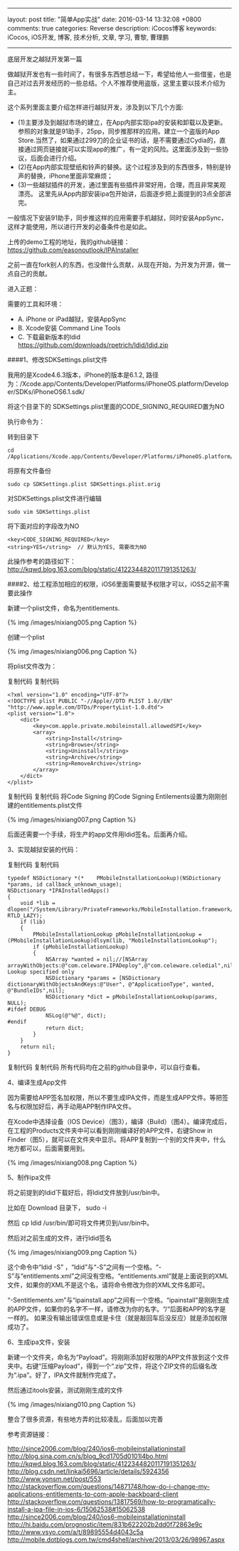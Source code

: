 
---
layout: post
title: "简单App实战"
date: 2016-03-14 13:32:08 +0800
comments: true
categories: Reverse
description: iCocos博客
keywords: iCocos, iOS开发, 博客, 技术分析, 文章, 学习, 曹黎, 曹理鹏


---


底层开发之越狱开发第一篇

 

做越狱开发也有一些时间了，有很多东西想总结一下，希望给他人一些借鉴，也是自己对过去开发经历的一些总结。个人不推荐使用盗版，这里主要以技术介绍为主。

这个系列里面主要介绍怎样进行越狱开发，涉及到以下几个方面:

* (1)主要涉及到越狱市场的建立，在App内部实现ipa的安装和卸载以及更新。参照的对象就是91助手，25pp，同步推那样的应用。建立一个盗版的App Store.当然了，如果通过299刀的企业证书的话，是不需要通过Cydia的，直接通过网页链接就可以实现app的推广，有一定的风险。这里面涉及到一些协议，后面会进行介绍。
* (2)在App内部实现壁纸和铃声的替换。这个过程涉及到的东西很多，特别是铃声的替换，iPhone里面非常麻烦；
* (3)一些越狱插件的开发，通过里面有些插件非常好用，合理，而且非常美观漂亮。
这里先从App内部安装ipa包开始讲，后面逐步把上面提到的3点全部讲完。





<!--more-->




一般情况下安装91助手，同步推这样的应用需要手机越狱，同时安装AppSync，这样才能使用，所以进行开发的必备条件也是如此。

上传的demo工程的地址，我的github链接：https://github.com/easonoutlook/IPAInstaller

之前一直在fork别人的东西，也没做什么贡献，从现在开始，为开发为开源，做一点自己的贡献。

 

进入正题：

需要的工具和环境：

* A. iPhone or iPad越狱，安装AppSync
* B. Xcode安装 Command Line Tools
* C. 下载最新版本的ldid https://github.com/downloads/rpetrich/ldid/ldid.zip
 

####1、修改SDKSettings.plist文件

我用的是Xcode4.6.3版本，iPhone的版本是6.1.2, 路径为：/Xcode.app/Contents/Developer/Platforms/iPhoneOS.platform/Developer/SDKs/iPhoneOS6.1.sdk/

将这个目录下的 SDKSettings.plist里面的CODE_SIGNING_REQUIRED置为NO

执行命令为：

转到目录下

	cd /Applications/Xcode.app/Contents/Developer/Platforms/iPhoneOS.platform/Developer/SDKs/iPhoneOS6.1.sdk

将原有文件备份

	sudo cp SDKSettings.plist SDKSettings.plist.orig

对SDKSettings.plist文件进行编辑

	sudo vim SDKSettings.plist

将下面对应的字段改为NO

	<key>CODE_SIGNING_REQUIRED</key>
	<string>YES</string>  // 默认为YES, 需要改为NO
此操作参考的路径如下：http://kqwd.blog.163.com/blog/static/4122344820117191351263/

 

####2、给工程添加相应的权限，iOS6里面需要赋予权限才可以，iOS5之前不需要此操作

新建一个plist文件，命名为entitlements.



{% img /images/nixiang005.png Caption %}  


创建一个plist



{% img /images/nixiang006.png Caption %}  

将plist文件改为：

复制代码
复制代码

	<?xml version="1.0" encoding="UTF-8"?>
	<!DOCTYPE plist PUBLIC "-//Apple//DTD PLIST 1.0//EN" "http://www.apple.com/DTDs/PropertyList-1.0.dtd">
	<plist version="1.0">
	    <dict>
	        <key>com.apple.private.mobileinstall.allowedSPI</key>
	        <array>
	            <string>Install</string>
	            <string>Browse</string>
	            <string>Uninstall</string>
	            <string>Archive</string>
	            <string>RemoveArchive</string>
	        </array>
	    </dict>
	</plist>
复制代码
复制代码
将Code Signing 的Code Signing Entilements设置为刚刚创建的entitlements.plist文件



{% img /images/nixiang007.png Caption %}  


后面还需要一个手续，将生产的app文件用ldid签名。后面再介绍。

 

3、实现越狱安装的代码：

复制代码
复制代码

	typedef NSDictionary *(*	PMobileInstallationLookup)(NSDictionary *params, id callback_unknown_usage);
	NSDictionary *IPAInstalledApps()
	{
	    void *lib = dlopen("/System/Library/PrivateFrameworks/MobileInstallation.framework/MobileInstallation", RTLD_LAZY);
	    if (lib)
	    {
	        PMobileInstallationLookup pMobileInstallationLookup = (PMobileInstallationLookup)dlsym(lib, "MobileInstallationLookup");
	        if (pMobileInstallationLookup)
	        {
	            NSArray *wanted = nil;//[NSArray arrayWithObjects:@"com.celeware.IPADeploy",@"com.celeware.celedial",nil]; Lookup specified only
	            NSDictionary *params = [NSDictionary dictionaryWithObjectsAndKeys:@"User", @"ApplicationType", wanted, @"BundleIDs",nil];
	            NSDictionary *dict = pMobileInstallationLookup(params, NULL);
	#ifdef DEBUG
	            NSLog(@"%@", dict);
	#endif
	            return dict;
	        }
	    }
	    return nil;
	}
复制代码
复制代码
所有代码均在之前的github目录中，可以自行查看。

 

4、编译生成App文件

因为需要给APP签名加权限，所以不要生成IPA文件，而是生成APP文件。等把签名与权限加好后，再手动用APP制作IPA文件。

 在Xcode中选择设备（IOS Device）（图3），编译（Build）（图4）。编译完成后，在工程的Products文件夹中可以看到刚刚编译好的APP文件，右键Show in Finder（图5），就可以在文件夹中显示。将APP复制到一个别的文件夹中，什么地方都可以，后面需要用到。




{% img /images/nixiang008.png Caption %}  

 

5、制作ipa文件

将之前提到的ldid下载好后，将ldid文件放到/usr/bin中。

比如在 Download 目录下， sudo -i 

然后 cp ldid /usr/bin/即可将文件拷贝到/usr/bin中。

然后对之前生成的文件，进行ldid签名



{% img /images/nixiang009.png Caption %}  

 

这个命令中“ldid -S” ，“ldid”与“-S”之间有一个空格。“-S”与“entitlements.xml”之间没有空格。“entitlements.xml”就是上面说到的XML文件，如果你的XML不是这个名，请将命令修改为你的XML文件名即可。

“-Sentitlements.xm”与“ipainstall.app”之间有一个空格。“ipainstall”是刚刚生成的APP文件，如果你的名字不一样，请修改为你的名字。“/“后面和APP的名字是一样的。  如果没有输出错误信息或是卡住（就是敲回车后没反应）就是添加权限成功了。

 

6、生成ipa文件，安装

新建一个文件夹，命名为“Payload”。将刚刚添加好权限的APP文件放到这个文件夹中。右键“压缩Payload”，得到一个“.zip”文件，将这个ZIP文件的后缀名改为“.ipa”。好了，IPA文件就制作完成了。

然后通过itools安装，测试刚刚生成的文件


{% img /images/nixiang010.png Caption %}  

 

整合了很多资源，有些地方弄的比较凌乱，后面加以完善

 

参考资源链接：

http://since2006.com/blog/240/ios6-mobileinstallationinstall
http://blog.sina.com.cn/s/blog_9cd1705d0101l4bo.html
http://kqwd.blog.163.com/blog/static/4122344820117191351263/
http://blog.csdn.net/linkai5696/article/details/5924356
http://www.yonsm.net/post/553
http://stackoverflow.com/questions/14871748/how-do-i-change-my-applications-entitlements-to-com-apple-backboard-client
http://stackoverflow.com/questions/13817569/how-to-programatically-install-a-ipa-file-in-ios-6/15062538#15062538
http://since2006.com/blog/240/ios6-mobileinstallationinstall
http://hi.baidu.com/prognostic/item/831b622202b2dd0f72863e9c
http://www.vsyo.com/a/t/89895554d4043c5a
http://mobile.dotblogs.com.tw/cmd4shell/archive/2013/03/26/98967.aspx
 

